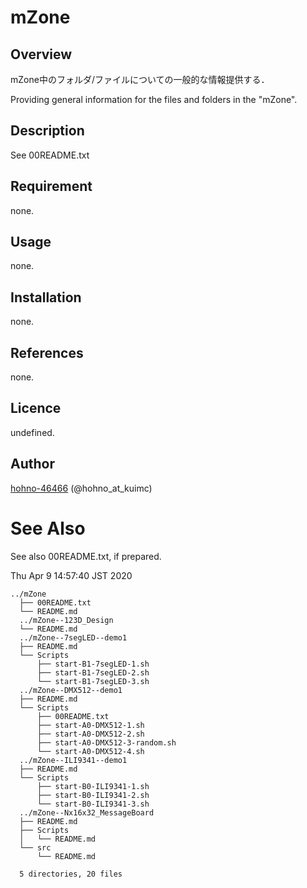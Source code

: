 
mZone
====

## Overview

mZone中のフォルダ/ファイルについての一般的な情報提供する．

Providing general information for the files and folders in the "mZone".

## Description

See 00README.txt

## Requirement

none.

## Usage

none.

## Installation

none.

## References

none.

## Licence

undefined.

## Author

[hohno-46466](https://github.com/hohno-46466) (@hohno_at_kuimc)

# See Also

See also 00README.txt, if prepared.

Thu Apr  9 14:57:40 JST 2020


    ../mZone
      ├── 00README.txt
      └── README.md
      ../mZone--123D_Design
      └── README.md
      ../mZone--7segLED--demo1
      ├── README.md
      └── Scripts
          ├── start-B1-7segLED-1.sh
          ├── start-B1-7segLED-2.sh
          └── start-B1-7segLED-3.sh
      ../mZone--DMX512--demo1
      ├── README.md
      └── Scripts
          ├── 00README.txt
          ├── start-A0-DMX512-1.sh
          ├── start-A0-DMX512-2.sh
          ├── start-A0-DMX512-3-random.sh
          └── start-A0-DMX512-4.sh
      ../mZone--ILI9341--demo1
      ├── README.md
      └── Scripts
          ├── start-B0-ILI9341-1.sh
          ├── start-B0-ILI9341-2.sh
          └── start-B0-ILI9341-3.sh
      ../mZone--Nx16x32_MessageBoard
      ├── README.md
      ├── Scripts
      │   └── README.md
      └── src
          └── README.md
 
      5 directories, 20 files
